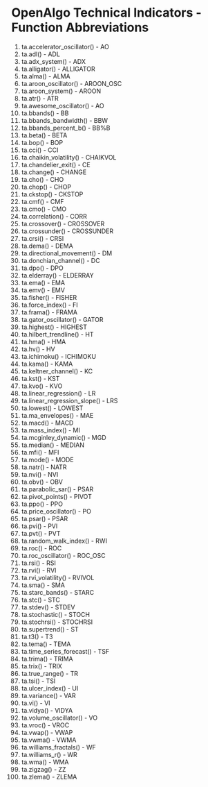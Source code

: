 # OpenAlgo Technical Indicators - Function Abbreviations

1. ta.accelerator_oscillator() - AO
2. ta.adl() - ADL
3. ta.adx_system() - ADX
4. ta.alligator() - ALLIGATOR
5. ta.alma() - ALMA
6. ta.aroon_oscillator() - AROON_OSC
7. ta.aroon_system() - AROON
8. ta.atr() - ATR
9. ta.awesome_oscillator() - AO
10. ta.bbands() - BB
11. ta.bbands_bandwidth() - BBW
12. ta.bbands_percent_b() - BB%B
13. ta.beta() - BETA
14. ta.bop() - BOP
15. ta.cci() - CCI
16. ta.chaikin_volatility() - CHAIKVOL
17. ta.chandelier_exit() - CE
18. ta.change() - CHANGE
19. ta.cho() - CHO
20. ta.chop() - CHOP
21. ta.ckstop() - CKSTOP
22. ta.cmf() - CMF
23. ta.cmo() - CMO
24. ta.correlation() - CORR
25. ta.crossover() - CROSSOVER
26. ta.crossunder() - CROSSUNDER
27. ta.crsi() - CRSI
28. ta.dema() - DEMA
29. ta.directional_movement() - DM
30. ta.donchian_channel() - DC
31. ta.dpo() - DPO
32. ta.elderray() - ELDERRAY
33. ta.ema() - EMA
34. ta.emv() - EMV
35. ta.fisher() - FISHER
36. ta.force_index() - FI
37. ta.frama() - FRAMA
38. ta.gator_oscillator() - GATOR
39. ta.highest() - HIGHEST
40. ta.hilbert_trendline() - HT
41. ta.hma() - HMA
42. ta.hv() - HV
43. ta.ichimoku() - ICHIMOKU
44. ta.kama() - KAMA
45. ta.keltner_channel() - KC
46. ta.kst() - KST
47. ta.kvo() - KVO
48. ta.linear_regression() - LR
49. ta.linear_regression_slope() - LRS
50. ta.lowest() - LOWEST
51. ta.ma_envelopes() - MAE
52. ta.macd() - MACD
53. ta.mass_index() - MI
54. ta.mcginley_dynamic() - MGD
55. ta.median() - MEDIAN
56. ta.mfi() - MFI
57. ta.mode() - MODE
58. ta.natr() - NATR
59. ta.nvi() - NVI
60. ta.obv() - OBV
61. ta.parabolic_sar() - PSAR
62. ta.pivot_points() - PIVOT
63. ta.ppo() - PPO
64. ta.price_oscillator() - PO
65. ta.psar() - PSAR
66. ta.pvi() - PVI
67. ta.pvt() - PVT
68. ta.random_walk_index() - RWI
69. ta.roc() - ROC
70. ta.roc_oscillator() - ROC_OSC
71. ta.rsi() - RSI
72. ta.rvi() - RVI
73. ta.rvi_volatility() - RVIVOL
74. ta.sma() - SMA
75. ta.starc_bands() - STARC
76. ta.stc() - STC
77. ta.stdev() - STDEV
78. ta.stochastic() - STOCH
79. ta.stochrsi() - STOCHRSI
80. ta.supertrend() - ST
81. ta.t3() - T3
82. ta.tema() - TEMA
83. ta.time_series_forecast() - TSF
84. ta.trima() - TRIMA
85. ta.trix() - TRIX
86. ta.true_range() - TR
87. ta.tsi() - TSI
88. ta.ulcer_index() - UI
89. ta.variance() - VAR
90. ta.vi() - VI
91. ta.vidya() - VIDYA
92. ta.volume_oscillator() - VO
93. ta.vroc() - VROC
94. ta.vwap() - VWAP
95. ta.vwma() - VWMA
96. ta.williams_fractals() - WF
97. ta.williams_r() - WR
98. ta.wma() - WMA
99. ta.zigzag() - ZZ
100. ta.zlema() - ZLEMA